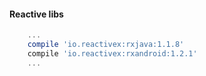 #### Reactive libs

```groovy
    ...
    compile 'io.reactivex:rxjava:1.1.8'
    compile 'io.reactivex:rxandroid:1.2.1'
    ...
```